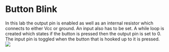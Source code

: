# Button Blink
In this lab the output pin is enabled as well as an internal resistor which connects to either Vcc or ground.  An input also has to be set. A while loop is created which states if the button is pressed then the output pin is set to 0.  The input pin is toggled when the button that is hooked up to it is pressed.
![](https://giphy.com/gifs/3ov9jNnrnQELIPDgze)
